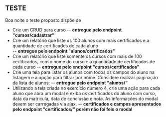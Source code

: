 
## TESTE 

Boa noite o teste proposto dispõe de 

- Crie um CRUD para curso 
-- **entregue pelo endpoint "cursos/cadastrar"**
- Crie um relatório que liste os 100 alunos com mais certificados e a quantidade de
certificados de cada aluno  
-- **entregue pelo endpoint "alunos/certificados"**
- Crie um relatório que liste somente os cursos com mais de 100 certificados, com o
nome do curso e a quantidade de certificados de cada curso 
-- **entregue pelo endpoint "cursos/certificados"**
- Crie uma tela para listar os alunos com todos os campos do aluno na listagem e a
opção para filtrar por nome. Considere realizar paginação da lista de alunos; 
-- **entregue pelo endpoint "alunos/"**
- Utilizando a tela criada no exercício número 4, crie uma ação para cada aluno que abra
um modal e exiba os certificados do aluno com curso, data da matricula, data de
conclusão e nota. As informações do modal devem ser carregadas via ajax. 
-- **certificados e campos  apresentados pelo endpoint "certificados/" porém não foi feio o modal**

